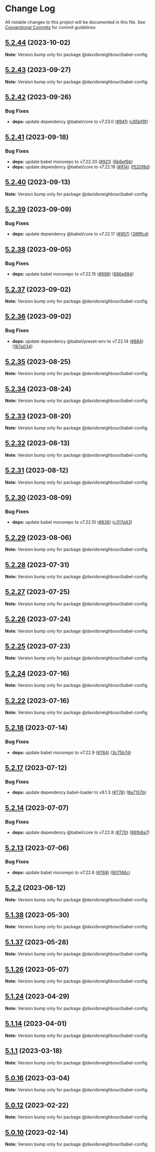 # Change Log

All notable changes to this project will be documented in this file.
See [Conventional Commits](https://conventionalcommits.org) for commit guidelines.

## [5.2.44](https://github.com/davidsneighbour/configurations/compare/v5.2.43...v5.2.44) (2023-10-02)

**Note:** Version bump only for package @davidsneighbour/babel-config





## [5.2.43](https://github.com/davidsneighbour/configurations/compare/v5.2.42...v5.2.43) (2023-09-27)

**Note:** Version bump only for package @davidsneighbour/babel-config





## [5.2.42](https://github.com/davidsneighbour/configurations/compare/v5.2.41...v5.2.42) (2023-09-26)


### Bug Fixes

* **deps:** update dependency @babel/core to v7.23.0 ([#941](https://github.com/davidsneighbour/configurations/issues/941)) ([c85bf8f](https://github.com/davidsneighbour/configurations/commit/c85bf8ff1b1c3420ccea32391d2a971d44506500))





## [5.2.41](https://github.com/davidsneighbour/configurations/compare/v5.2.40...v5.2.41) (2023-09-18)


### Bug Fixes

* **deps:** update babel monorepo to v7.22.20 ([#921](https://github.com/davidsneighbour/configurations/issues/921)) ([6b6ef6b](https://github.com/davidsneighbour/configurations/commit/6b6ef6b96a2552dc6e90b9c0c7c3c99db288729e))
* **deps:** update dependency @babel/core to v7.22.19 ([#914](https://github.com/davidsneighbour/configurations/issues/914)) ([f520f8d](https://github.com/davidsneighbour/configurations/commit/f520f8d62dabf116d5b54b9d9bfc2672c3048ca0))





## [5.2.40](https://github.com/davidsneighbour/configurations/compare/v5.2.39...v5.2.40) (2023-09-13)

**Note:** Version bump only for package @davidsneighbour/babel-config





## [5.2.39](https://github.com/davidsneighbour/configurations/compare/v5.2.38...v5.2.39) (2023-09-09)


### Bug Fixes

* **deps:** update dependency @babel/core to v7.22.17 ([#907](https://github.com/davidsneighbour/configurations/issues/907)) ([38fffcd](https://github.com/davidsneighbour/configurations/commit/38fffcd763980ce3b2856eae37cdcf564ba421b4))





## [5.2.38](https://github.com/davidsneighbour/configurations/compare/v5.2.37...v5.2.38) (2023-09-05)


### Bug Fixes

* **deps:** update babel monorepo to v7.22.15 ([#896](https://github.com/davidsneighbour/configurations/issues/896)) ([886e884](https://github.com/davidsneighbour/configurations/commit/886e884ae9c0ff2e20b33e587b78f26901d65547))





## [5.2.37](https://github.com/davidsneighbour/configurations/compare/v5.2.36...v5.2.37) (2023-09-02)

**Note:** Version bump only for package @davidsneighbour/babel-config





## [5.2.36](https://github.com/davidsneighbour/configurations/compare/v5.2.34...v5.2.36) (2023-09-02)


### Bug Fixes

* **deps:** update dependency @babel/preset-env to v7.22.14 ([#884](https://github.com/davidsneighbour/configurations/issues/884)) ([187a034](https://github.com/davidsneighbour/configurations/commit/187a0344ce263408d67c38a6788aadc37e88a317))





## [5.2.35](https://github.com/davidsneighbour/configurations/compare/v5.2.34...v5.2.35) (2023-08-25)

**Note:** Version bump only for package @davidsneighbour/babel-config





## [5.2.34](https://github.com/davidsneighbour/configurations/compare/v5.2.33...v5.2.34) (2023-08-24)

**Note:** Version bump only for package @davidsneighbour/babel-config





## [5.2.33](https://github.com/davidsneighbour/configurations/compare/v5.2.32...v5.2.33) (2023-08-20)

**Note:** Version bump only for package @davidsneighbour/babel-config





## [5.2.32](https://github.com/davidsneighbour/configurations/compare/v5.2.31...v5.2.32) (2023-08-13)

**Note:** Version bump only for package @davidsneighbour/babel-config





## [5.2.31](https://github.com/davidsneighbour/configurations/compare/v5.2.30...v5.2.31) (2023-08-12)

**Note:** Version bump only for package @davidsneighbour/babel-config





## [5.2.30](https://github.com/davidsneighbour/configurations/compare/v5.2.29...v5.2.30) (2023-08-09)


### Bug Fixes

* **deps:** update babel monorepo to v7.22.10 ([#836](https://github.com/davidsneighbour/configurations/issues/836)) ([c317d43](https://github.com/davidsneighbour/configurations/commit/c317d43ad21cc9e98336a06f604a5610382e7d7b))





## [5.2.29](https://github.com/davidsneighbour/configurations/compare/v5.2.28...v5.2.29) (2023-08-06)

**Note:** Version bump only for package @davidsneighbour/babel-config





## [5.2.28](https://github.com/davidsneighbour/configurations/compare/v5.2.27...v5.2.28) (2023-07-31)

**Note:** Version bump only for package @davidsneighbour/babel-config





## [5.2.27](https://github.com/davidsneighbour/configurations/compare/v5.2.26...v5.2.27) (2023-07-25)

**Note:** Version bump only for package @davidsneighbour/babel-config





## [5.2.26](https://github.com/davidsneighbour/configurations/compare/v5.2.25...v5.2.26) (2023-07-24)

**Note:** Version bump only for package @davidsneighbour/babel-config





## [5.2.25](https://github.com/davidsneighbour/configurations/compare/v5.2.24...v5.2.25) (2023-07-23)

**Note:** Version bump only for package @davidsneighbour/babel-config





## [5.2.24](https://github.com/davidsneighbour/configurations/compare/v5.2.23...v5.2.24) (2023-07-16)

**Note:** Version bump only for package @davidsneighbour/babel-config





## [5.2.22](https://github.com/davidsneighbour/configurations/compare/v5.2.21...v5.2.22) (2023-07-16)

**Note:** Version bump only for package @davidsneighbour/babel-config





## [5.2.18](https://github.com/davidsneighbour/configurations/compare/v5.2.17...v5.2.18) (2023-07-14)


### Bug Fixes

* **deps:** update babel monorepo to v7.22.9 ([#784](https://github.com/davidsneighbour/configurations/issues/784)) ([3c75b7d](https://github.com/davidsneighbour/configurations/commit/3c75b7daa5560159ce6a49ee6052abb40bdb8852))





## [5.2.17](https://github.com/davidsneighbour/configurations/compare/v5.2.16...v5.2.17) (2023-07-12)


### Bug Fixes

* **deps:** update dependency babel-loader to v9.1.3 ([#778](https://github.com/davidsneighbour/configurations/issues/778)) ([8a7137b](https://github.com/davidsneighbour/configurations/commit/8a7137b8322ff92c4c49fa5a4dcdbd505ae41502))





## [5.2.14](https://github.com/davidsneighbour/configurations/compare/v5.2.13...v5.2.14) (2023-07-07)


### Bug Fixes

* **deps:** update dependency @babel/core to v7.22.8 ([#770](https://github.com/davidsneighbour/configurations/issues/770)) ([86fb8a7](https://github.com/davidsneighbour/configurations/commit/86fb8a7d2d824c78598bfb94e937bc753c0d498e))





## [5.2.13](https://github.com/davidsneighbour/configurations/compare/v5.2.12...v5.2.13) (2023-07-06)


### Bug Fixes

* **deps:** update babel monorepo to v7.22.6 ([#768](https://github.com/davidsneighbour/configurations/issues/768)) ([907f46c](https://github.com/davidsneighbour/configurations/commit/907f46ca8cd04222f2001b64c056e8814e0d9f6c))





## [5.2.2](https://github.com/davidsneighbour/configurations/compare/v5.2.1...v5.2.2) (2023-06-12)

**Note:** Version bump only for package @davidsneighbour/babel-config





## [5.1.38](https://github.com/davidsneighbour/configurations/compare/v5.1.37...v5.1.38) (2023-05-30)

**Note:** Version bump only for package @davidsneighbour/babel-config





## [5.1.37](https://github.com/davidsneighbour/configurations/compare/v5.1.36...v5.1.37) (2023-05-28)

**Note:** Version bump only for package @davidsneighbour/babel-config





## [5.1.26](https://github.com/davidsneighbour/configurations/compare/v5.1.25...v5.1.26) (2023-05-07)

**Note:** Version bump only for package @davidsneighbour/babel-config





## [5.1.24](https://github.com/davidsneighbour/configurations/compare/v5.1.23...v5.1.24) (2023-04-29)

**Note:** Version bump only for package @davidsneighbour/babel-config





## [5.1.14](https://github.com/davidsneighbour/configurations/compare/v5.1.13...v5.1.14) (2023-04-01)

**Note:** Version bump only for package @davidsneighbour/babel-config





## [5.1.1](https://github.com/davidsneighbour/configurations/compare/v5.1.0...v5.1.1) (2023-03-18)

**Note:** Version bump only for package @davidsneighbour/babel-config





## [5.0.16](https://github.com/davidsneighbour/configurations/compare/v5.0.15...v5.0.16) (2023-03-04)

**Note:** Version bump only for package @davidsneighbour/babel-config





## [5.0.12](https://github.com/davidsneighbour/configurations/compare/v5.0.11...v5.0.12) (2023-02-22)

**Note:** Version bump only for package @davidsneighbour/babel-config





## [5.0.10](https://github.com/davidsneighbour/configurations/compare/v5.0.9...v5.0.10) (2023-02-14)

**Note:** Version bump only for package @davidsneighbour/babel-config
